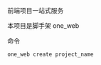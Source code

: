 <!--
 * @Author: pang 7861445+redmapleleaf@user.noreply.gitee.com
 * @Date: 2022-07-24 17:49:12
 * @LastEditors: pang 7861445+redmapleleaf@user.noreply.gitee.com
 * @LastEditTime: 2022-07-24 17:52:42
 * @FilePath: \one_web\README.md
 * @Description: 这是默认设置,请设置`customMade`, 打开koroFileHeader查看配置 进行设置: https://github.com/OBKoro1/koro1FileHeader/wiki/%E9%85%8D%E7%BD%AE
-->
前端项目一站式服务

本项目是脚手架 one_web

命令
```
one_web create project_name
```
